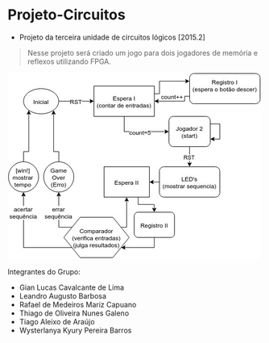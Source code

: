 # Projeto-Circuitos
* Projeto da terceira unidade de circuitos lógicos [2015.2]

> Nesse projeto será criado um jogo para dois jogadores de memória e reflexos utilizando FPGA.

![alt tag](/estados.jpg) 

Integrantes do Grupo:
* Gian Lucas Cavalcante de Lima
* Leandro Augusto Barbosa
* Rafael de Medeiros Mariz Capuano
* Thiago de Oliveira Nunes Galeno
* Tiago Aleixo de Araújo
* Wysterlanya Kyury Pereira Barros
